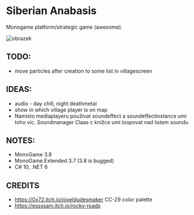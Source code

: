 ﻿# Siberian Anabasis

Monogame platform/strategic game (awesome).

![obrazek](https://user-images.githubusercontent.com/5922575/170603421-4e43bfbb-54b7-4a4a-a8b8-801adf2a7a9d.png)

## TODO:

* move particles after creation to some list in villagescreen

## IDEAS:

* audio - day chill, night deathmetal
* show in which village player is on map
* Namísto mediaplayeru používat soundeffect a soundeffectinstance umí toho víc. Soundmanager Claas c knížce umí loopovat nad listem soundu

## NOTES:

* MonoGame 3.8
* MonoGame.Extended 3.7 (3.8 is bugged)
* C# 10, .NET 6

## CREDITS

* https://0x72.itch.io/pixeldudesmaker CC-29 color palette
* https://essssam.itch.io/rocky-roads

